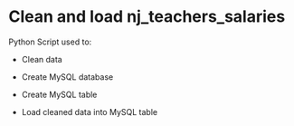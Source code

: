 # Clean and load nj_teachers_salaries

Python Script used to:

- Clean data

- Create MySQL database

- Create MySQL table 

- Load cleaned data into MySQL table
